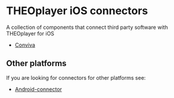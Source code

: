 # THEOplayer iOS connectors

A collection of components that connect third party software with THEOplayer for iOS

- [Conviva](./Code/Conviva)

## Other platforms

If you are looking for connectors for other platforms see:

- [Android-connector](https://github.com/THEOplayer/android-connector)